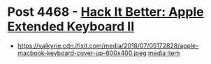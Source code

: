 # Post 4468 - [Hack It Better: Apple Extended Keyboard II](https://www.ifixit.com/News/4468/hack-it-better-apple-extended-keyboard-ii)

- https://valkyrie.cdn.ifixit.com/media/2018/07/05172828/apple-macbook-keyboard-cover-up-600x400.jpeg [media item](media-27529.md)